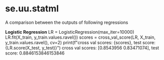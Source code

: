 # se.uu.statml

A comparison between the outputs of following regressions

**Logistic Regression**
LR = LogisticRegression(max_iter=10000)
LR.fit(X_train, y_train.values.ravel())
scores = cross_val_score(LR, X_train, y_train.values.ravel(), cv=2)
print(f"cross val scores: {scores}, test score: {LR.score(X_test, y_test)}")
cross val scores: [0.8543956  0.83471074], test score: 0.8846153846153846
